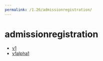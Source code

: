 ```yaml
---
permalink: /1.26/admissionregistration/
---
```


# admissionregistration



* [v1](v1/index.md)
* [v1alpha1](v1alpha1/index.md)